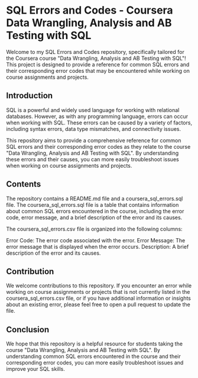 # SQL Errors and Codes - Coursera Data Wrangling, Analysis and AB Testing with SQL
 
Welcome to my SQL Errors and Codes repository, specifically tailored for the Coursera course "Data Wrangling, Analysis and AB Testing with SQL"! This project is designed to provide a reference for common SQL errors and their corresponding error codes that may be encountered while working on course assignments and projects.

## Introduction
SQL is a powerful and widely used language for working with relational databases. However, as with any programming language, errors can occur when working with SQL. These errors can be caused by a variety of factors, including syntax errors, data type mismatches, and connectivity issues.

This repository aims to provide a comprehensive reference for common SQL errors and their corresponding error codes as they relate to the course "Data Wrangling, Analysis and AB Testing with SQL". By understanding these errors and their causes, you can more easily troubleshoot issues when working on course assignments and projects.

## Contents
The repository contains a README.md file and a coursera_sql_errors.sql file. The coursera_sql_errors.sql file is a table that contains information about common SQL errors encountered in the course, including the error code, error message, and a brief description of the error and its causes.

The coursera_sql_errors.csv file is organized into the following columns:

Error Code: The error code associated with the error.
Error Message: The error message that is displayed when the error occurs.
Description: A brief description of the error and its causes.

## Contribution
We welcome contributions to this repository. If you encounter an error while working on course assignments or projects that is not currently listed in the coursera_sql_errors.csv file, or if you have additional information or insights about an existing error, please feel free to open a pull request to update the file.

## Conclusion
We hope that this repository is a helpful resource for students taking the course "Data Wrangling, Analysis and AB Testing with SQL". By understanding common SQL errors encountered in the course and their corresponding error codes, you can more easily troubleshoot issues and improve your SQL skills.